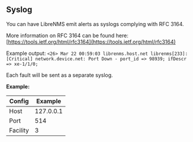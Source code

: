 ## Syslog

You can have LibreNMS emit alerts as syslogs complying with RFC 3164.

More information on RFC 3164 can be found here:
[https://tools.ietf.org/html/rfc3164](https://tools.ietf.org/html/rfc3164)

Example output: `<26> Mar 22 00:59:03 librenms.host.net librenms[233]:
[Critical] network.device.net: Port Down - port_id => 98939; ifDescr => xe-1/1/0;`

Each fault will be sent as a separate syslog.

**Example:**

| Config | Example |
| ------ | ------- |
| Host | 127.0.0.1 |
| Port | 514 |
| Facility | 3 |